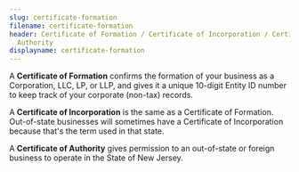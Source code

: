 ```yaml
---
slug: certificate-formation
filename: certificate-formation
header: Certificate of Formation / Certificate of Incorporation / Certificate of
  Authority
displayname: certificate-formation
---
```


A **Certificate of Formation** confirms the formation of your business as a Corporation, LLC, LP, or LLP, and gives it a unique 10-digit Entity ID number to keep track of your corporate (non-tax) records.

A **Certificate of Incorporation** is the same as a Certificate of Formation. Out-of-state businesses will sometimes have a Certificate of Incorporation because that's the term used in that state.


A **Certificate of Authority** gives permission to an out-of-state or foreign business to operate in the State of New Jersey.
